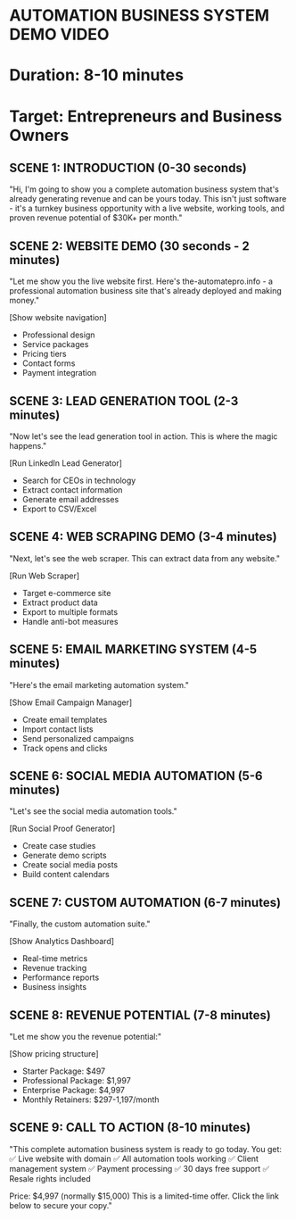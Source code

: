 
# AUTOMATION BUSINESS SYSTEM DEMO VIDEO
# Duration: 8-10 minutes
# Target: Entrepreneurs and Business Owners

## SCENE 1: INTRODUCTION (0-30 seconds)
"Hi, I'm going to show you a complete automation business system that's already generating revenue and can be yours today. This isn't just software - it's a turnkey business opportunity with a live website, working tools, and proven revenue potential of $30K+ per month."

## SCENE 2: WEBSITE DEMO (30 seconds - 2 minutes)
"Let me show you the live website first. Here's the-automatepro.info - a professional automation business site that's already deployed and making money."

[Show website navigation]
- Professional design
- Service packages
- Pricing tiers
- Contact forms
- Payment integration

## SCENE 3: LEAD GENERATION TOOL (2-3 minutes)
"Now let's see the lead generation tool in action. This is where the magic happens."

[Run LinkedIn Lead Generator]
- Search for CEOs in technology
- Extract contact information
- Generate email addresses
- Export to CSV/Excel

## SCENE 4: WEB SCRAPING DEMO (3-4 minutes)
"Next, let's see the web scraper. This can extract data from any website."

[Run Web Scraper]
- Target e-commerce site
- Extract product data
- Export to multiple formats
- Handle anti-bot measures

## SCENE 5: EMAIL MARKETING SYSTEM (4-5 minutes)
"Here's the email marketing automation system."

[Show Email Campaign Manager]
- Create email templates
- Import contact lists
- Send personalized campaigns
- Track opens and clicks

## SCENE 6: SOCIAL MEDIA AUTOMATION (5-6 minutes)
"Let's see the social media automation tools."

[Run Social Proof Generator]
- Create case studies
- Generate demo scripts
- Create social media posts
- Build content calendars

## SCENE 7: CUSTOM AUTOMATION (6-7 minutes)
"Finally, the custom automation suite."

[Show Analytics Dashboard]
- Real-time metrics
- Revenue tracking
- Performance reports
- Business insights

## SCENE 8: REVENUE POTENTIAL (7-8 minutes)
"Let me show you the revenue potential:"

[Show pricing structure]
- Starter Package: $497
- Professional Package: $1,997
- Enterprise Package: $4,997
- Monthly Retainers: $297-1,197/month

## SCENE 9: CALL TO ACTION (8-10 minutes)
"This complete automation business system is ready to go today. You get:
✅ Live website with domain
✅ All automation tools working
✅ Client management system
✅ Payment processing
✅ 30 days free support
✅ Resale rights included

Price: $4,997 (normally $15,000)
This is a limited-time offer. Click the link below to secure your copy."
